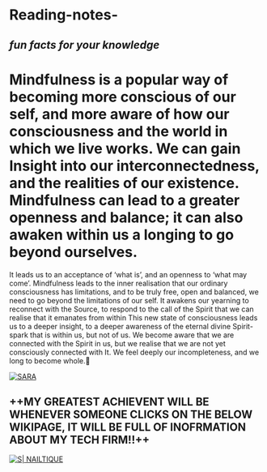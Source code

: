 # Reading-notes-

## _fun facts for your knowledge_

   # **Mindfulness is a popular way of becoming more conscious of our self, and more aware of how our consciousness and the world in which we live works. We can gain Insight into our    interconnectedness, and the realities of our existence. Mindfulness can lead to a greater openness and balance; it can also awaken within us a longing to go beyond ourselves.** #

  It leads us to an acceptance of ‘what is’, and an openness to ‘what may come’. Mindfulness leads to the inner realisation that our ordinary consciousness has limitations, and to    be truly free, open and balanced, we need to go beyond the limitations of our self. It awakens our yearning to reconnect with the Source, to respond to the call of the Spirit     that we can realise that it emanates from within This new state of consciousness leads us to a deeper insight, to a deeper awareness of the eternal divine Spirit-spark that is    within us, but not of us. We become aware that we are connected with the Spirit in us, but we realise that we are not yet consciously connected with It. We feel deeply our incompleteness, and we long to become whole.:gem:
  
  
  [![SARA ](https://travis-ci.org/joemccann/dillinger.svg?branch=master)](https://github.com/settings/profile)
  
  
  ## ++MY GREATEST ACHIEVENT WILL BE WHENEVER SOMEONE CLICKS ON THE BELOW WIKIPAGE, IT WILL BE FULL OF INOFRMATION ABOUT MY TECH FIRM!!++
  [![S| NAILTIQUE](https://onewiththewater.org/growth-mindset-mixed-mindset/)](https://en.wikipedia.org/w/index.phpsearch=Nailtique&title=Special%3ASearch&profile=advanced&fulltext=1&ns0=1)


